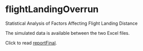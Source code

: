 # flightLandingOverrun
Statistical Analysis of Factors Affecting Flight Landing Distance

The simulated data is available between the two Excel files.

Click to read [reportFinal](https://github.com/mr-hn/flightLandingOverrun/blob/master/reportFinal.pdf).
